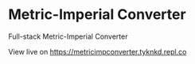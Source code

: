 # Metric-Imperial Converter

Full-stack Metric-Imperial Converter

View live on https://metricimpconverter.tyknkd.repl.co
